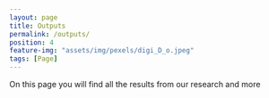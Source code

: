 ```yaml
---
layout: page
title: Outputs
permalink: /outputs/
position: 4
feature-img: "assets/img/pexels/digi_D_o.jpeg"
tags: [Page]
---
```


On this page you will find all the results from our research and more 
